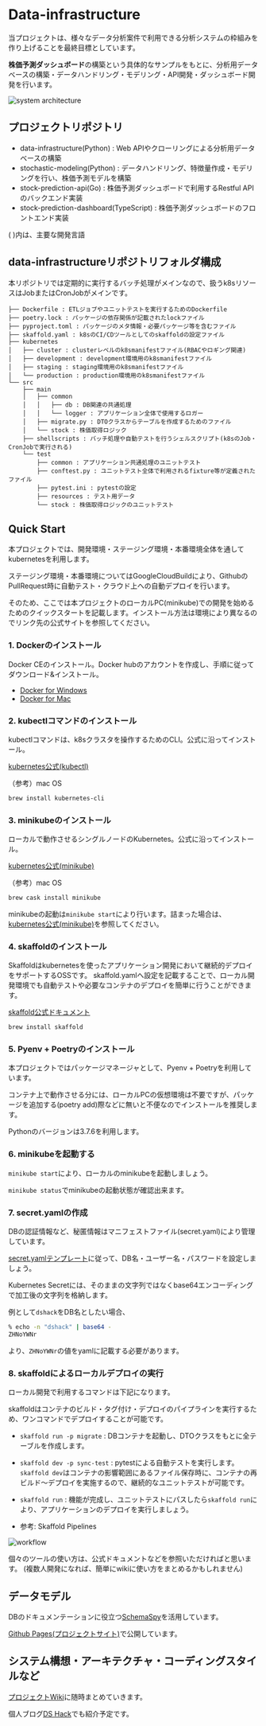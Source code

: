 # Data-infrastructure

当プロジェクトは、様々なデータ分析案件で利用できる分析システムの枠組みを作り上げることを最終目標としています。

**株価予測ダッシュボード**の構築という具体的なサンプルをもとに、分析用データベースの構築・データハンドリング・モデリング・API開発・ダッシュボード開発を行います。

![system architecture](https://user-images.githubusercontent.com/56133802/75120700-c6fee000-56d0-11ea-9aef-3acb68ee168e.png)

## プロジェクトリポジトリ

- data-infrastructure(Python) : Web APIやクローリングによる分析用データベースの構築
- stochastic-modeling(Python) : データハンドリング、特徴量作成・モデリングを行い、株価予測モデルを構築
- stock-prediction-api(Go) : 株価予測ダッシュボードで利用するRestful APIのバックエンド実装
- stock-prediction-dashboard(TypeScript) : 株価予測ダッシュボードのフロントエンド実装

( )内は、主要な開発言語

## data-infrastructureリポジトリフォルダ構成

本リポジトリでは定期的に実行するバッチ処理がメインなので、扱うk8sリソースはJobまたはCronJobがメインです。

```tree
├── Dockerfile : ETLジョブやユニットテストを実行するためのDockerfile
├── poetry.lock : パッケージの依存関係が記載されたlockファイル
├── pyproject.toml : パッケージのメタ情報・必要パッケージ等を含むファイル
├── skaffold.yaml : k8sのCI/CDツールとしてのskaffoldの設定ファイル
├── kubernetes
│   ├── cluster : clusterレベルのk8smanifestファイル(RBACやロギング関連)
│   ├── development : development環境用のk8smanifestファイル
│   ├── staging : staging環境用のk8smanifestファイル
│   └── production : production環境用のk8smanifestファイル
└── src
    ├── main
    │   ├── common
    │   │   ├── db : DB関連の共通処理
    │   │   └── logger : アプリケーション全体で使用するロガー
    │   ├── migrate.py : DTOクラスからテーブルを作成するためのファイル
    │   └── stock : 株価取得ロジック
    ├── shellscripts : バッチ処理や自動テストを行うシェルスクリプト(k8sのJob・CronJobで実行される)
    └── test
        ├── common : アプリケーション共通処理のユニットテスト 
        ├── conftest.py : ユニットテスト全体で利用されるfixture等が定義されたファイル
        ├── pytest.ini : pytestの設定
        ├── resources : テスト用データ
        └── stock : 株価取得ロジックのユニットテスト 
```

## Quick Start

本プロジェクトでは、開発環境・ステージング環境・本番環境全体を通してkubernetesを利用します。

ステージング環境・本番環境についてはGoogleCloudBuildにより、GithubのPullRequest時に自動テスト・クラウド上への自動デプロイを行います。

そのため、ここでは本プロジェクトのローカルPC(minikube)での開発を始めるためのクイックスタートを記載します。インストール方法は環境により異なるのでリンク先の公式サイトを参照してください。

### 1. Dockerのインストール

Docker CEのインストール。Docker hubのアカウントを作成し、手順に従ってダウンロード&インストール。

- [Docker for Windows](https://hub.docker.com/editions/community/docker-ce-desktop-windows)
- [Docker for Mac](https://hub.docker.com/editions/community/docker-ce-desktop-mac)

### 2. kubectlコマンドのインストール

kubectlコマンドは、k8sクラスタを操作するためのCLI。公式に沿ってインストール。

[kubernetes公式(kubectl)](https://kubernetes.io/ja/docs/tasks/tools/install-kubectl/)

（参考）mac OS

```bash
brew install kubernetes-cli
```

### 3. minikubeのインストール

ローカルで動作させるシングルノードのKubernetes。公式に沿ってインストール。

[kubernetes公式(minikube)](https://kubernetes.io/docs/tasks/tools/install-minikube/)

（参考）mac OS

```bash
brew cask install minikube
```

minikubeの起動は`minikube start`により行います。詰まった場合は、[kubernetes公式(minikube)](https://kubernetes.io/ja/docs/setup/learning-environment/minikube/)を参照してください。

### 4. skaffoldのインストール

Skaffoldはkubernetesを使ったアプリケーション開発において継続的デプロイをサポートするOSSです。 skaffold.yamlへ設定を記載することで、ローカル開発環境でも自動テストや必要なコンテナのデプロイを簡単に行うことができます。

[skaffold公式ドキュメント](https://skaffold.dev/docs/install/)

```bash
brew install skaffold
```

### 5. Pyenv + Poetryのインストール

本プロジェクトではパッケージマネージャとして、Pyenv + Poetryを利用しています。

コンテナ上で動作させる分には、ローカルPCの仮想環境は不要ですが、パッケージを追加する(poetry add)際などに無いと不便なのでインストールを推奨します。

Pythonのバージョンは3.7.6を利用します。

### 6. minikubeを起動する

`minikube start`により、ローカルのminikubeを起動しましょう。

`minikube status`でminikubeの起動状態が確認出来ます。

### 7. secret.yamlの作成

DBの認証情報など、秘匿情報はマニフェストファイル(secret.yaml)により管理しています。

[secret.yamlテンプレート](https://github.com/ds-hack/data-infrastracture/blob/master/kubernetes/development/secret.yaml.tmpl)に従って、DB名・ユーザー名・パスワードを設定しましょう。

Kubernetes Secretには、そのままの文字列ではなくbase64エンコーディングで加工後の文字列を格納します。

例として`dshack`をDB名としたい場合、

```bash
% echo -n "dshack" | base64 -
ZHNoYWNr
```

より、`ZHNoYWNr`の値をyamlに記載する必要があります。

### 8. skaffoldによるローカルデプロイの実行

ローカル開発で利用するコマンドは下記になります。

skaffoldはコンテナのビルド・タグ付け・デプロイのパイプラインを実行するため、ワンコマンドでデプロイすることが可能です。

- `skaffold run -p migrate` : DBコンテナを起動し、DTOクラスをもとに全テーブルを作成します。
- `skaffold dev -p sync-test` : pytestによる自動テストを実行します。`skaffold dev`はコンテナの影響範囲にあるファイル保存時に、コンテナの再ビルド〜デプロイを実施するので、継続的なユニットテストが可能です。
- `skaffold run` : 機能が完成し、ユニットテストにパスしたら`skaffold run`により、アプリケーションのデプロイを実行しましょう。

- 参考: Skaffold Pipelines

![workflow](https://user-images.githubusercontent.com/56133802/75913216-e1397a80-5e95-11ea-8e94-479eab9f645b.png)

個々のツールの使い方は、公式ドキュメントなどを参照いただければと思います。 (複数人開発になれば、簡単にwikiに使い方をまとめるかもしれません)

## データモデル

DBのドキュメンテーションに役立つ[SchemaSpy](http://schemaspy.org/)を活用しています。

[Github Pages(プロジェクトサイト)](https://ds-hack.github.io/data-infrastracture/index.html)で公開しています。

## システム構想・アーキテクチャ・コーディングスタイルなど

[プロジェクトWiki](https://github.com/ds-hack/data-infrastracture/wiki)に随時まとめていきます。

個人ブログ[DS Hack](https://datascientist-toolbox.com/)でも紹介予定です。

